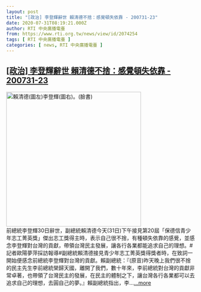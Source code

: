 ```yaml
---
layout: post
title: "[政治] 李登輝辭世 賴清德不捨：感覺頓失依靠 - 200731-23"
date: 2020-07-31T08:19:21.000Z
author: RTI 中央廣播電臺
from: https://www.rti.org.tw/news/view/id/2074254
tags: [ RTI 中央廣播電臺 ]
categories: [ news, RTI 中央廣播電臺 ]
---
```

<!--1596183561000-->
[[政治] 李登輝辭世 賴清德不捨：感覺頓失依靠 - 200731-23](https://www.rti.org.tw/news/view/id/2074254)
------

<div>
<img src="https://static.rti.org.tw/assets/thumbnails/2020/07/31/32ec2587fc3d8c82855a93b78b22f7a6.jpg" width="360" alt="賴清德(圖左)李登輝(圖右)。(臉書)" title="賴清德(圖左)李登輝(圖右)。(臉書)"><br>前總統李登輝30日辭世，副總統賴清德今天(31日)下午接見第20屆「保德信青少年志工菁英獎」傑出志工獎得主時，表示自己很不捨，有種頓失依靠的感覺，並感念李登輝對台灣的貢獻，帶領台灣民主發展，讓各行各業都能追求自己的理想。#記者歐陽夢萍採訪報導#副總統賴清德接見青少年志工菁英獎得獎者時，在致詞一開始便感念前總統李登輝對台灣的貢獻。賴副總統：『(原音)昨天晚上我們很不捨的民主先生李前總統榮歸天國，離開了我們，數十年來，李前總統對台灣的貢獻非常卓著，也帶領了台灣民主的發展，在民主的體制之下，讓台灣各行各業都可以去追求自己的理想，去圓自己的夢。』賴副總統指出，李...<a target="_blank" href="https://www.rti.org.tw/news/view/id/2074254">...more</a>
</div>
